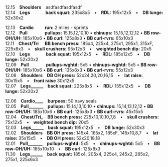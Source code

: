 
12.15 **Shoulders** asdfasdfasdfasdf  
12.14 **Legs**          **back squat:** 235x8x5 • **RDL:** 195x12x5 • **DB lunge:** 52x30x2   

12.13 **Cardio**         **run:** 2 miles - sprints  
12.12 **Pull**              **pullups:** 15,15,12,10,10 • **chinups:** 15,15,12,12,12 • **BB row-OH/UH:** 185x10x6 • **BB curl:** 125x8x3 • **BB curl-rvrs:** 65x10x3  
12.11 **Chest/Tri**     **BB bench press:** 185x4, 225x4, 275x1, 295x1, 315xF, 225x8x3 • **skull crushers:** 95x12x3 • **weighted bench dip:** 20x5  
12.10 **Legs**             **back squat:** 195x12x5 • **RDL:** 185x12x5 • **DB lunge:** 52x30x2  
12.09 **Pull**              **pullups-wghtd:** 5x5 • **chinups-wghtd:** 5x5 • **BB row-OH/UH:** 185x10x6 • **BB curl:** 135x6x3 • **BB curl-rvrs:** 55x12x3  
12.08 **Shoulders** **DB OH press:** 52x24,20,20,16,15 • **lat raise:** 30x15x5 • **front raise** 30x12x5  
12.07 **Legs______** **back squat:** 225x8x5 • **RDL:** 155x12x5 • **DB lunge:** 52x30x2   

12.06 **Cardio____** **burpees:** 50 navy seals  
12.05 **Pull_______** **pullups:** 15,14,13,10,10 • **chinups:** 15,14,13,12,12 • **BB row-OH/UH:** 185x10x6 • **BB curl:** 125x8x3 • **BB curl-rvrs:** 45x15x5    
12.04 **Chest/Tri_** **BB bench press:** 225x10,10,10,7,8 • **skull crushers:** 75x12x5 • **weighted bench dip:** 20x5    
12.03 **Legs______** **back squat:** 195x12x5 • **DB lunge:** 52x30x3    
12.02 **Shoulders** **BB OH press:** 145x4, 165x2, 185xF, 145x10,8,7 • **lat raise:** 35x15x5 • **DB OH press:** 52x20,18,18   
12.01 **Pull_______** **pullups-wghtd:** 5x5 • **chinups-wghtd:** 5x5 • **BB row-OH/UH:** 185x10x10 • **BB curl:** 125x8x3  
11.30 **Legs______** **back squat:** 185x4, 205x4, 225x4, 245x2, 265x2, 275x1, 225x6x3  

